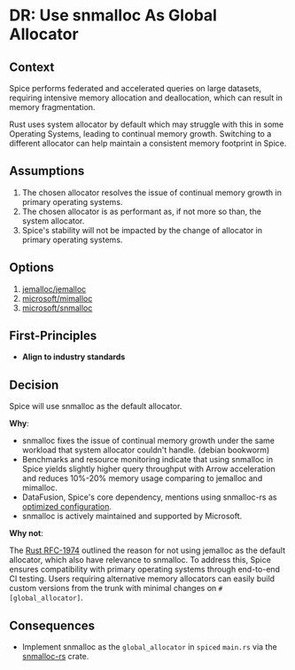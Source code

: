 # DR: Use snmalloc As Global Allocator

## Context

Spice performs federated and accelerated queries on large datasets, requiring intensive memory allocation and deallocation, which can result in memory fragmentation.

Rust uses system allocator by default which may struggle with this in some Operating Systems, leading to continual memory growth. Switching to a different allocator can help maintain a consistent memory footprint in Spice.

## Assumptions

1. The chosen allocator resolves the issue of continual memory growth in primary operating systems.
2. The chosen allocator is as performant as, if not more so than, the system allocator.
3. Spice's stability will not be impacted by the change of allocator in primary operating systems.

## Options

1. [jemalloc/jemalloc](https://github.com/jemalloc/jemalloc)
2. [microsoft/mimalloc](https://github.com/microsoft/mimalloc)
3. [microsoft/snmalloc](https://github.com/Microsoft/snmalloc)

## First-Principles

- **Align to industry standards**

## Decision

Spice will use snmalloc as the default allocator.

**Why**:

- snmalloc fixes the issue of continual memory growth under the same workload that system allocator couldn't handle. (debian bookworm)
- Benchmarks and resource monitoring indicate that using snmalloc in Spice yields slightly higher query throughput with Arrow acceleration and reduces 10%-20% memory usage comparing to jemalloc and mimalloc.
- DataFusion, Spice's core dependency, mentions using snmalloc-rs as [optimized configuration](https://datafusion.apache.org/user-guide/example-usage.html).
- snmalloc is actively maintained and supported by Microsoft.

**Why not**:

The [Rust RFC-1974](https://rust-lang.github.io/rfcs/1974-global-allocators.html#jemalloc) outlined the reason for not using jemalloc as the default allocator, which also have relevance to snmalloc.
To address this, Spice ensures compatibility with primary operating systems through end-to-end CI testing. Users requiring alternative memory allocators can easily build custom versions from the trunk with minimal changes on `#[global_allocator]`.


## Consequences

- Implement snmalloc as the `global_allocator` in `spiced` `main.rs` via the [snmalloc-rs](https://crates.io/crates/snmalloc-rs) crate.
